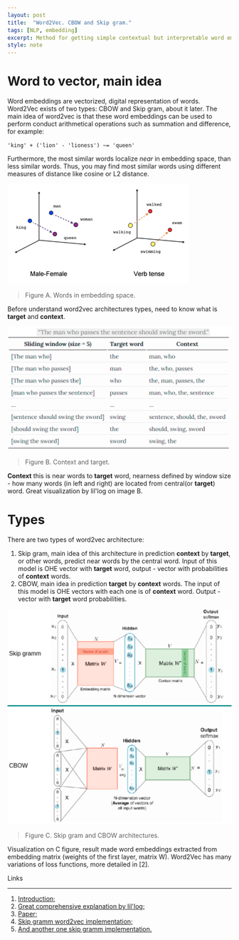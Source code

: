 ```yaml
---
layout: post
title:  "Word2Vec. CBOW and Skip gram."
tags: [NLP, embedding]
excerpt: Method for getting simple contextual but interpretable word embeddings in which may conduct arithmetical operations and find distance between them.
style: note
---
```


# Word to vector, main idea

Word embeddings are vectorized, digital representation of words. Word2Vec exists of two types: CBOW and Skip gram,
about it later. The main idea of word2vec is that these word embeddings can be used to perform conduct arithmetical operations such as summation and difference, for example:
```
'king' + ('lion' - 'lioness') ~= 'queen'
```
Furthermore, the most similar words localize _near_ in embedding space, than less similar words. Thus, you may find most similar words using different measures of distance like cosine or L2 distance.

![w2v_types](/images/word2vec/w2v_example.png)

> Figure A. Words in embedding space.

Before understand word2vec architectures types, need to know what is **target** and **context**. 

![w2v_types](/images/word2vec/w2v_context_target.png)

> Figure B. Context and target.

**Context** this is near words to **target** word, nearness defined by window size - how many words (in left and right) are located from 
central(or **target**) word. Great visualization by lil'log on image B.

# Types

There are two types of word2vec architecture:
1. Skip gram, main idea of this architecture in prediction **context** by **target**, or other words, predict near words
by the central word. Input of this model is OHE vector with **target** word, output - vector with probabilities of **context** words.
2. CBOW, main idea in prediction **target** by **context** words. The input of this model is OHE vectors with each one is of **context** word. Output - vector with **target** word probabilities.

![w2v_types](/images/word2vec/w2v_types.png)

> Figure C. Skip gram and CBOW architectures.

Visualization on C figure, result made word embeddings extracted from embedding matrix (weights of the first layer, matrix W).
Word2Vec has many variations of loss functions, more detailed in [2].

Links

***

1. [Introduction;](https://www.analyticsvidhya.com/blog/2019/07/how-to-build-recommendation-system-word2vec-python/)
2. [Great comprehensive explanation by lil'log;](https://lilianweng.github.io/lil-log/2017/10/15/learning-word-embedding.html)
3. [Paper;](https://arxiv.org/pdf/1411.2738.pdf)
4. [Skip gramm word2vec implementation;](https://towardsdatascience.com/an-implementation-guide-to-word2vec-using-numpy-and-google-sheets-13445eebd281)
5. [And another one skip gramm implementation.](https://www.kdnuggets.com/2018/04/implementing-deep-learning-methods-feature-engineering-text-data-skip-gram.html)

